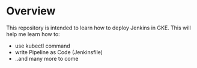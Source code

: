 # Overview
This repository is intended to learn how to deploy Jenkins in GKE. This will help me learn how to:
 - use kubectl command
 - write Pipeline as Code (Jenkinsfile)
 - ..and many more to come


